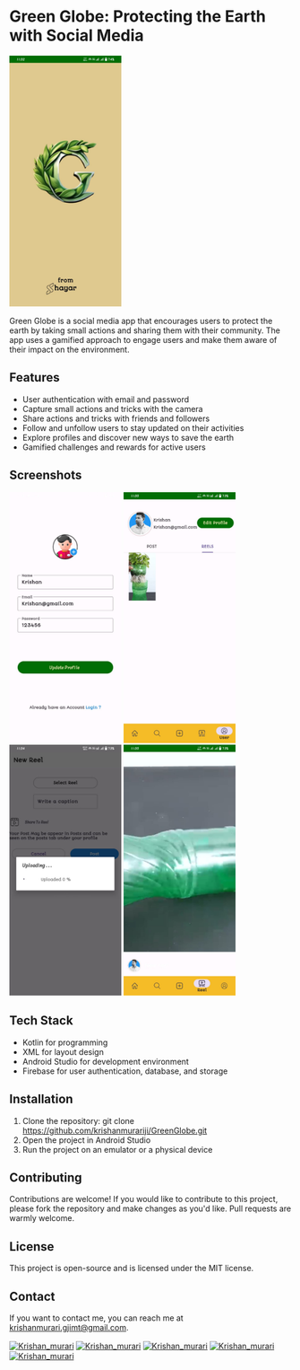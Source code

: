 # Green Globe: Protecting the Earth with Social Media

<img src="https://github.com/krishanmurariji/KrishanMurari_portfolio/blob/master/img/GreenGlobe%20(8).jpg" width="200">

Green Globe is a social media app that encourages users to protect the earth by taking small actions and sharing them with their community. The app uses a gamified approach to engage users and make them aware of their impact on the environment.

## Features

- User authentication with email and password
- Capture small actions and tricks with the camera
- Share actions and tricks with friends and followers
- Follow and unfollow users to stay updated on their activities
- Explore profiles and discover new ways to save the earth
- Gamified challenges and rewards for active users

## Screenshots

<p><img src="https://github.com/krishanmurariji/KrishanMurari_portfolio/blob/master/img/GreenGlobe%20(1).jpg" width="200"> 
<img src="https://github.com/krishanmurariji/KrishanMurari_portfolio/blob/master/img/GreenGlobe%20(2).jpg" width="200"> 
<img src="https://github.com/krishanmurariji/KrishanMurari_portfolio/blob/master/img/GreenGlobe%20(3).jpg" width="200"> 
<img src="https://github.com/krishanmurariji/KrishanMurari_portfolio/blob/master/img/GreenGlobe%20(4).jpg" width="200"></p> 


## Tech Stack

- Kotlin for programming
- XML for layout design
- Android Studio for development environment
- Firebase for user authentication, database, and storage

## Installation

1. Clone the repository: git clone https://github.com/krishanmurariji/GreenGlobe.git
2. Open the project in Android Studio
3. Run the project on an emulator or a physical device

## Contributing

Contributions are welcome! If you would like to contribute to this project, please fork the repository and make changes as you'd like. Pull requests are warmly welcome.

## License

This project is open-source and is licensed under the MIT license.

## Contact

If you want to contact me, you can reach me at krishanmurari.gjimt@gmail.com.

<a href="https://github.com/krishanmurariji" target="_blank"><img align="center" src="https://raw.githubusercontent.com/rahuldkjain/github-profile-readme-generator/master/src/images/icons/Social/github.svg" alt="Krishan_murari" height="30" width="40" /></a>   <a href="https://leetcode.com/Krishanmurariji/" target="_blank"><img align="center" src="https://raw.githubusercontent.com/rahuldkjain/github-profile-readme-generator/master/src/images/icons/Social/leet-code.svg" alt="Krishan_murari" height="30" width="40" /></a>   <a href="https://www.linkedin.com/in/krishan-murari/" target="_blank"><img align="center" src="https://raw.githubusercontent.com/rahuldkjain/github-profile-readme-generator/master/src/images/icons/Social/linked-in-alt.svg" alt="Krishan_murari" height="30" width="40" /></a>   <a href="https://twitter.com/KrishanMuraari" target="_blank"><img align="center" src="https://raw.githubusercontent.com/rahuldkjain/github-profile-readme-generator/master/src/images/icons/Social/twitter.svg" alt="Krishan_murari" height="30" width="40" /></a>   <a href="https://www.instagram.com/krishanmurariji/" target="_blank"><img align="center" src="https://raw.githubusercontent.com/rahuldkjain/github-profile-readme-generator/master/src/images/icons/Social/instagram.svg" alt="Krishan_murari" height="30" width="40" /></a>
